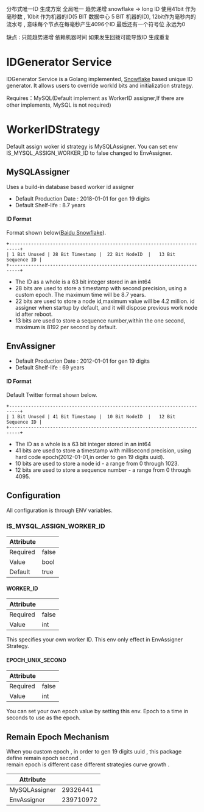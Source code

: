 分布式唯一ID 生成方案  全局唯一 趋势递增
 snowflake -> long ID 
 使用41bit 作为毫秒数 , 10bit 作为机器的ID(5 BIT 数据中心 5 BIT 机器的ID), 12bit作为毫秒内的流水号 , 意味每个节点在每毫秒产生4096个ID  最后还有一个符号位 永远为0
 
 缺点 :   只能趋势递增
          依赖机器时间 如果发生回拨可能导致ID 生成重复
    
# IDGenerator Service
IDGenerator Service is a Golang implemented, [Snowflake](https://github.com/twitter/snowflake) based unique ID generator. It
allows users to override workId bits and initialization strategy. 

Requires：MySQL(Default implement as WorkerID assigner,If there are other implements, MySQL is not required)

# WorkerIDStrategy
Default assign woker id strategy is MySQLAssigner. You can set env IS_MYSQL_ASSIGN_WORKER_ID to false changed to EnvAssigner.
## MySQLAssigner
Uses a build-in database based worker id assigner  
* Default Production Date : 2018-01-01 for gen 19 digits  
* Default Shelf-life : 8.7 years
#### ID Format
 Format shown below([Baidu Snowflake](https://github.com/baidu/uid-generator/)).
```
+--------------------------------------------------------------------------+
| 1 Bit Unused | 28 Bit Timestamp |  22 Bit NodeID  |   13 Bit Sequence ID |
+--------------------------------------------------------------------------+
```
* The ID as a whole is a 63 bit integer stored in an int64
* 28 bits are used to store a timestamp with second precision, using a custom epoch. The maximum time will be 8.7 years.
* 22 bits are used to store a node id,maximum value will be 4.2 million.
  id assigner when startup by default, and it will dispose previous work node id after reboot. 
* 13 bits are used to store a sequence number,within the one second, maximum is 8192 per second by default.

## EnvAssigner
* Default Production Date : 2012-01-01 for gen 19 digits  
* Default Shelf-life : 69 years
#### ID Format
Default Twitter format shown below.
```
+--------------------------------------------------------------------------+
| 1 Bit Unused | 41 Bit Timestamp |  10 Bit NodeID  |   12 Bit Sequence ID |
+--------------------------------------------------------------------------+
```
* The ID as a whole is a 63 bit integer stored in an int64
* 41 bits are used to store a timestamp with millisecond precision, using hard code epoch(2012-01-01,in order to gen 19 digits uuid).
* 10 bits are used to store a node id - a range from 0 through 1023.
* 12 bits are used to store a sequence number - a range from 0 through 4095.


## Configuration
All configuration is through ENV variables.

### IS_MYSQL_ASSIGN_WORKER_ID
Attribute|| 
------------- | -------------
Required  | false
Value  |bool
Default|true


#### WORKER_ID

Attribute|| 
------------- | -------------
Required  | false
Value  |int

This specifies your own worker ID. This env only effect in EnvAssigner Strategy.


#### EPOCH_UNIX_SECOND

Attribute|| 
------------- | -------------
Required  | false
Value  |int
  
  
You can set your own epoch value by setting this env. Epoch to a time in seconds
to use as the epoch.


## Remain Epoch Mechanism
When you custom epoch , in order to gen 19 digits uuid , this package define remain epoch second .  
remain epoch is different case different  strategies curve growth .

Attribute|| 
------------- | -------------
MySQLAssigner  | 29326441
EnvAssigner  |239710972

      